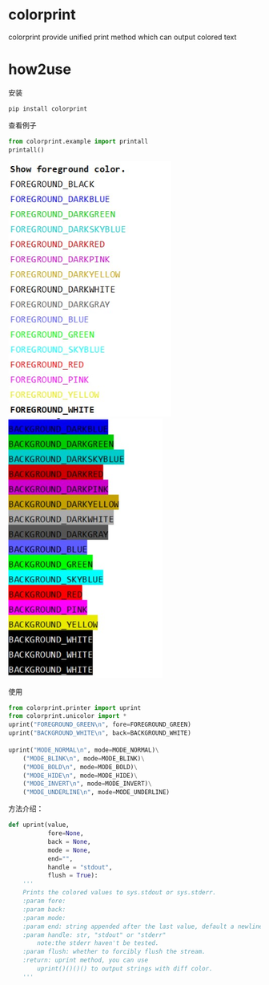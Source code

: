 # colorprint
colorprint provide unified print method which can output colored text

# how2use
安装
```bash
pip install colorprint
```

查看例子
 ```python
from colorprint.example import printall
printall()
```
![fore](./image/fore.jpg)![back](./image/back.jpg)

使用
```python
from colorprint.printer import uprint
from colorprint.unicolor import *
uprint("FOREGROUND_GREEN\n", fore=FOREGROUND_GREEN)
uprint("BACKGROUND_WHITE\n", back=BACKGROUND_WHITE)

uprint("MODE_NORMAL\n", mode=MODE_NORMAL)\
    ("MODE_BLINK\n", mode=MODE_BLINK)\
    ("MODE_BOLD\n", mode=MODE_BOLD)\
    ("MODE_HIDE\n", mode=MODE_HIDE)\
    ("MODE_INVERT\n", mode=MODE_INVERT)\
    ("MODE_UNDERLINE\n", mode=MODE_UNDERLINE)
```

方法介绍：
```python
def uprint(value,
           fore=None,
           back = None,
           mode = None,
           end="",
           handle = "stdout",
           flush = True):
    '''
    Prints the colored values to sys.stdout or sys.stderr.
    :param fore: 
    :param back: 
    :param mode: 
    :param end: string appended after the last value, default a newline.
    :param handle: str, "stdout" or "stderr"
        note:the stderr haven't be tested.
    :param flush: whether to forcibly flush the stream.
    :return: uprint method, you can use 
        uprint()()()() to output strings with diff color.
    '''
```
